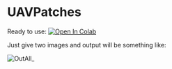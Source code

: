 # UAVPatches

Ready to use: [![Open In Colab](https://colab.research.google.com/assets/colab-badge.svg)](https://colab.research.google.com/github/farhadinima75/UAVPatches/blob/main/UAVPatches.ipynb)

Just give two images and output will be something like:

![OutAll_](https://user-images.githubusercontent.com/64414275/143573472-b564fdb9-a804-4b32-b804-5e2c82af8e92.png)
